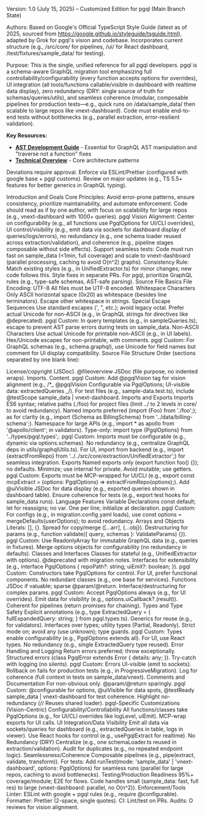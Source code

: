 Version: 1.0 (July 15, 2025) – Customized Edition for pgql (Main Branch State)

Authors: Based on Google's Official TypeScript Style Guide (latest as of 2025, sourced from https://google.github.io/styleguide/tsguide.html), adapted by Grok for pgql's vision and codebase. Incorporates current structure (e.g., /src/core/ for pipelines, /ui/ for React dashboard, /test/fixtures/sample_data/ for testing).

Purpose: This is the single, unified reference for all pgql developers. pgql is a schema-aware GraphQL migration tool emphasizing full controllability/configurability (every function accepts options for overrides), UI integration (all tools/functions callable/visible in dashboard with realtime data display), zero redundancy (DRY: single source of truth for schemas/queries/utils), and seamless coherence (modular, composable pipelines for production tests—e.g., quick runs on /data/sample_data/ then scalable to large repos like vnext-dashboard). Code must enable end-to-end tests without bottlenecks (e.g., parallel extraction, error-resilient validation).

**Key Resources:**
- **[AST Development Guide](AST_GUIDE.md)** - Essential for GraphQL AST manipulation and "traverse not a function" fixes
- **[Technical Overview](TECHNICAL-OVERVIEW.md)** - Core architecture patterns

Deviations require approval. Enforce via ESLint/Prettier (configured with google base + pgql customs). Review on major updates (e.g., TS 5.5+ features for better generics in GraphQL typing).

Introduction and Goals
Core Principles: Avoid error-prone patterns, ensure consistency, prioritize maintainability, and automate enforcement. Code should read as if by one author, with focus on scalability for large repos (e.g., vnext-dashboard with 1000+ queries).
pgql Vision Alignment: Center on configurability (e.g., all functions use PgqlOptions for UI/CLI overrides), UI control/visibility (e.g., emit data via sockets for dashboard display of queries/logs/errors), no redundancy (e.g., one schema loader reused across extraction/validation), and coherence (e.g., pipeline stages composable without side effects). Support seamless tests: Code must run fast on sample_data (<1min, full coverage) and scale to vnext-dashboard (parallel processing, caching to avoid O(n^2) graphs).
Consistency Rule: Match existing styles (e.g., in UnifiedExtractor.ts) for minor changes; new code follows this. Style fixes in separate PRs. For pgql, prioritize GraphQL rules (e.g., type-safe schemas, AST-safe parsing).
Source File Basics
File Encoding: UTF-8
All files must be UTF-8 encoded.
Whitespace Characters
Only ASCII horizontal space (0x20) as whitespace (besides line terminators).
Escape other whitespace in strings.
Special Escape Sequences
Use standard escapes (\', \", etc.); avoid legacy octal.
Prefer actual Unicode for non-ASCII (e.g., in GraphQL strings for directives like @deprecated).
pgql Custom: In query templates (e.g., in sampleQueries.ts), escape to prevent AST parse errors during tests on sample_data.
Non-ASCII Characters
Use actual Unicode for printable non-ASCII (e.g., in UI labels).
Hex/Unicode escapes for non-printable, with comments.
pgql Custom: For GraphQL schemas (e.g., schema.graphql), use Unicode for field names but comment for UI display compatibility.
Source File Structure
Order (sections separated by one blank line):

License/copyright (JSDoc).
@fileoverview JSDoc (file purpose, no indented wraps).
Imports.
Content.
pgql Custom: Add @pgqlVision tag for vision alignment (e.g., /\*_ @pgqlVision Configurable via PgqlOptions; UI-visible data: extractedQueries _/). For test files (e.g., sample-data.test.ts), include @testScope sample_data | vnext-dashboard.
Imports and Exports
Imports
ES6 syntax; relative paths (./foo) for project files (limit ../ to 2 levels in core/ to avoid redundancy).
Named imports preferred (import {Foo} from './foo';); as for clarity (e.g., import {Schema as BillingSchema} from '../data/billing-schema';).
Namespace for large APIs (e.g., import \* as apollo from '@apollo/client'; in validators).
Type-only: import type {PgqlOptions} from '../types/pgql.types';.
pgql Custom: Imports must be configurable (e.g., dynamic via options.schemas). No redundancy (e.g., centralize GraphQL deps in utils/graphqlUtils.ts). For UI, import from backend (e.g., import {extractFromRepo} from '../../src/core/extraction/UnifiedExtractor';) for seamless integration.
Exports
Named exports only (export function foo() {}); no defaults.
Minimize; use internal for private.
Avoid mutable; use getters.
pgql Custom: Exports must be MCP-wrapped for UI/CLI (e.g., export const mcpExtract = (options: PgqlOptions) => extractFromRepo(options);). Add @uiVisible JSDoc for data display (e.g., exported queries shown in dashboard table). Ensure coherence for tests (e.g., export test hooks for sample_data runs).
Language Features
Variable Declarations
const default; let for reassigns; no var.
One per line; initialize at declaration.
pgql Custom: For configs (e.g., in migration.config.yaml loads), use const options = mergeDefaults(userOptions); to avoid redundancy.
Arrays and Objects
Literals: [], {}.
Spread for copy/merge ([...arr], {...obj}).
Destructuring for params (e.g., function validate({ query, schemas }: ValidateParams) {}).
pgql Custom: Use ReadonlyArray for immutable GraphQL data (e.g., queries in fixtures). Merge options objects for configurability (no redundancy in defaults).
Classes and Interfaces
Classes for stateful (e.g., UnifiedExtractor with options).
@deprecated with migration notes.
Interfaces for extensibility (e.g., interface PgqlOptions { repoPath?: string; uiEmit?: boolean; }).
pgql Custom: Constructors take PgqlOptions for control. For UI, prefer functional components. No redundant classes (e.g., one base for services).
Functions
JSDoc if valuable; sparse @param/@return.
Interface/destructuring for complex params.
pgql Custom: Accept PgqlOptions always (e.g., for UI overrides). Emit data for visibility (e.g., options.uiCallback?.(result)). Coherent for pipelines (return promises for chaining).
Types and Type Safety
Explicit annotations (e.g., type ExtractedQuery = { fullExpandedQuery: string; } from pgql.types.ts).
Generics for reuse (e.g., <t extends="" schema=""> for validators).</t>
Interfaces over types; utility types (Partial<t>, Readonly<t>).</t></t>
Strict mode on; avoid any (use unknown); type guards.
pgql Custom: Types enable configurability (e.g., PgqlOptions extends all). For UI, use React types. No redundancy (e.g., single ExtractedQuery type reused).
Error Handling and Logging
Return errors preferred; throw exceptionally.
Structured errors (class PgqlError extends Error { details: any; }).
Try-catch with logging (no silents).
pgql Custom: Errors UI-visible (emit to sockets). Rollback on fails for production tests (e.g., in ProgressiveMigration). Log for coherence (full context in tests on sample_data/vnext).
Comments and Documentation
For non-obvious only.
@param/@return sparingly.
pgql Custom: @configurable for options, @uiVisible for data spots, @testReady sample_data | vnext-dashboard for test coherence. Highlight no-redundancy (// Reuses shared loader).
pgql-Specific Customizations (Vision-Centric)
Configurability/Controllability
All functions/classes take PgqlOptions (e.g., for UI/CLI overrides like logLevel, uiEmit).
MCP-wrap exports for UI calls.
UI Integration/Data Visibility
Emit all data via sockets/queries for dashboard (e.g., extractedQueries in table, logs in viewer).
Use React hooks for control (e.g., usePgqlExtract for realtime).
No Redundancy (DRY)
Centralize (e.g., one schemaLoader.ts reused in extraction/validation).
Audit for duplicates (e.g., no repeated endpoint logic).
Seamlessness/Coherence
Composable pipelines (e.g., pipe(extract, validate, transform)).
For tests: Add runTest(mode: 'sample_data' | 'vnext-dashboard', options: PgqlOptions) for seamless runs (parallel for large repos, caching to avoid bottlenecks).
Testing/Production Readiness
95%+ coverage/module; E2E for flows.
Code handles small (sample_data: fast, full res) to large (vnext-dashboard: parallel, no O(n^2)).
Enforcement/Tools
Linter: ESLint with google + pgql rules (e.g., require @configurable).
Formatter: Prettier (2-space, single quotes).
CI: Lint/test on PRs.
Audits: O reviews for vision alignment.
